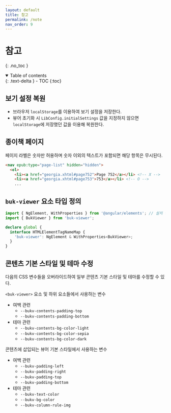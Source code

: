 ```yaml
---
layout: default
title: 참고
permalink: /note
nav_order: 9
---
```


# 참고
{: .no_toc }

<details open markdown="block">
  <summary>
    Table of contents
  </summary>
  {: .text-delta }
- TOC
{:toc}
</details>

## 보기 설정 복원

- 브라우저 `localStorage`를 이용하여 보기 설정을 저장한다.
- 뷰어 초기화 시 `LibConfig.initialSettings` 값을 지정하지 않으면 `localStorage`에 저장했던 값을 이용해 복원한다.

## 종이책 페이지

페이지 라벨은 숫자만 허용하며 숫자 이외의 텍스트가 포함되면 해당 항목은 무시된다.

```html
<nav epub:type="page-list" hidden="hidden">
  <ol>
    <li><a href="georgia.xhtml#page752">Page 752</a></li> <!-- X -->
    <li><a href="georgia.xhtml#page753">753</a></li> <!-- O -->
    ...
```

## `buk-viewer` 요소 타입 정의

```typescript
import { NgElement, WithProperties } from '@angular/elements'; // 설치 필요
import { BukViewer } from 'buk-viewer';

declare global {
  interface HTMLElementTagNameMap {
    'buk-viewer': NgElement & WithProperties<BukViewer>;
  }
}
```

## 콘텐츠 기본 스타일 및 테마 수정

다음의 CSS 변수들을 오버라이드하여 일부 콘텐츠 기본 스타일 및 테마를 수정할 수 있다.

`<buk-viewer>` 요소 및 하위 요소들에서 사용하는 변수

- 여백 관련
  - `--bukv-contents-padding-top`
  - `--bukv-contents-padding-bottom`
- 테마 관련
  - `--bukv-contents-bg-color-light`
  - `--bukv-contents-bg-color-sepia`
  - `--bukv-contents-bg-color-dark`
  
콘텐츠에 삽입되는 뷰어 기본 스타일에서 사용하는 변수

- 여백 관련
  - `--bukv-padding-left`
  - `--bukv-padding-right`
  - `--bukv-padding-top`
  - `--bukv-padding-bottom`
- 테마 관련
  - `--bukv-text-color`
  - `--bukv-bg-color`
  - `--bukv-column-rule-img`